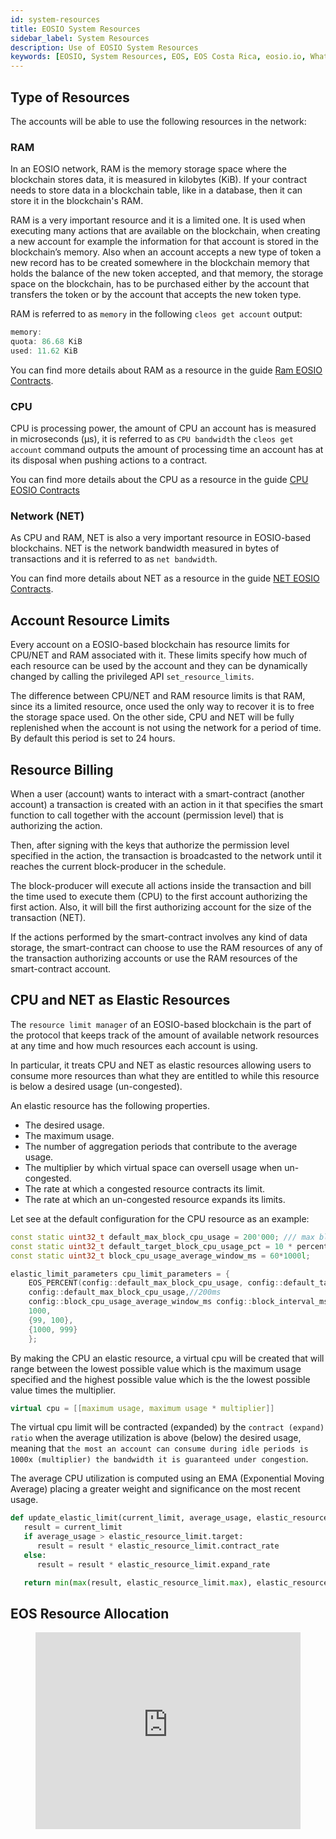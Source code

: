 ```yaml
---
id: system-resources
title: EOSIO System Resources
sidebar_label: System Resources
description: Use of EOSIO System Resources
keywords: [EOSIO, System Resources, EOS, EOS Costa Rica, eosio.io, What is System Resources, What is the EOSIO System Resources, Blockchain Resources]
---
```


## Type of Resources

The accounts will be able to use the following resources in the network:

### RAM

In an EOSIO network, RAM is the memory storage space where the blockchain stores data, it is measured in kilobytes (KiB). If your contract needs to store data in a blockchain table, like in a database, then it can store it in the blockchain's RAM.

RAM is a very important resource and it is a limited one. It is used when executing many actions that are available on the blockchain, when creating a new account for example the information for that account is stored in the blockchain’s memory. Also when an account accepts a new type of token a new record has to be created somewhere in the blockchain memory that holds the balance of the new token accepted, and that memory, the storage space on the blockchain, has to be purchased either by the account that transfers the token or by the account that accepts the new token type.

RAM is referred to as `memory` in the following `cleos get account` output:

```C++
memory:
quota: 86.68 KiB
used: 11.62 KiB  
```

You can find more details about RAM as a resource in the guide [Ram EOSIO Contracts](https://developers.eos.io/manuals/eosio.contracts/latest/key-concepts/ram).

### CPU

CPU is processing power, the amount of CPU an account has is measured in microseconds (μs), it is referred to as `CPU bandwidth` the `cleos get account` command outputs the amount of processing time an account has at its disposal when pushing actions to a contract.

You can find more details about the CPU as a resource in the guide [CPU EOSIO Contracts](https://developers.eos.io/manuals/eosio.contracts/latest/key-concepts/cpu)

### Network (NET)

As CPU and RAM, NET is also a very important resource in EOSIO-based blockchains. NET is the network bandwidth measured in bytes of transactions and it is referred to as `net bandwidth`.

You can find more details about NET as a resource in the guide [NET EOSIO Contracts](https://developers.eos.io/manuals/eosio.contracts/latest/key-concepts/net).

## Account Resource Limits

Every account on a EOSIO-based blockchain has resource limits for CPU/NET and RAM associated with it. These limits specify how much of each resource can be used by the account and they can be dynamically changed by calling the privileged API `set_resource_limits`.

The difference between CPU/NET and RAM resource limits is that RAM, since its a limited resource, once used the only way to recover it is to free the storage space used. On the other side, CPU and NET will be fully replenished when the account is not using the network for a period of time. By default this period is set to 24 hours.

## Resource Billing

When a user (account) wants to interact with a smart-contract (another account) a transaction is created with an action in it that specifies the smart function to call together with the account (permission level) that is authorizing the action.

Then, after signing with the keys that authorize the permission level specified in the action, the transaction is broadcasted to the network until it reaches the current block-producer in the schedule.

The block-producer will execute all actions inside the transaction and bill the time used to execute them (CPU) to the first account authorizing the first action. Also, it will bill the first authorizing account for the size of the transaction (NET).

If the actions performed by the smart-contract involves any kind of data storage, the smart-contract can choose to use the RAM resources of any of the transaction authorizing accounts or use the RAM resources of the smart-contract account.

## CPU and NET as Elastic Resources

The `resource limit manager` of an EOSIO-based blockchain is the part of the protocol that keeps track of the amount of available network resources at any time and how much resources each account is using.

In particular, it treats CPU and NET as elastic resources allowing users to consume more resources than what they are entitled to while this resource is below a desired usage (un-congested).

An elastic resource has the following properties.

- The desired usage.
- The maximum usage.
- The number of aggregation periods that contribute to the average usage.
- The multiplier by which virtual space can oversell usage when un-congested.
- The rate at which a congested resource contracts its limit.
- The rate at which an un-congested resource expands its limits.

Let see at the default configuration for the CPU resource as an example:

```c++
const static uint32_t default_max_block_cpu_usage = 200'000; /// max block cpu usage in microseconds
const static uint32_t default_target_block_cpu_usage_pct = 10 * percent_1;
const static uint32_t block_cpu_usage_average_window_ms = 60*1000l;
```

```c++
elastic_limit_parameters cpu_limit_parameters = {
	EOS_PERCENT(config::default_max_block_cpu_usage, config::default_target_block_cpu_usage_pct), 	//10% of 200ms
	config::default_max_block_cpu_usage,//200ms
    config::block_cpu_usage_average_window_ms config::block_interval_ms, 							// 60s (120 blocks)
	1000, 																							//x1000 multiplier 
	{99, 100},																						//contract ratio 0.99 
	{1000, 999}																						//expand ratio 1.001
	};
```
By making the CPU an elastic resource, a virtual cpu will be created that will range between the lowest possible value which is the maximum usage specified and the highest possible value which is the the lowest possible value times the multiplier.

```c++
virtual cpu = [[maximum usage, maximum usage * multiplier]]
```

The virtual cpu limit will be contracted (expanded) by the `contract (expand) ratio` when the average utilization is above (below) the desired usage, meaning that `the most an account can consume during idle periods is 1000x (multiplier) the bandwidth it is guaranteed under congestion`.

The average CPU utilization is computed using an EMA (Exponential Moving Average) placing a greater weight and significance on the most recent usage.

```python
def update_elastic_limit(current_limit, average_usage, elastic_resource_limit):
   result = current_limit
   if average_usage > elastic_resource_limit.target:
      result = result * elastic_resource_limit.contract_rate
   else:
      result = result * elastic_resource_limit.expand_rate

   return min(max(result, elastic_resource_limit.max), elastic_resource_limit.max * elastic_resource_limit.max_multiplier)
```

## EOS Resource Allocation

<figure className="video_container">
  <iframe width="100%"  height="315" src="https://www.youtube.com/embed/N6CTRdx6NVE" frameBorder="0" allowFullScreen loading="lazy"> </iframe>
</figure>